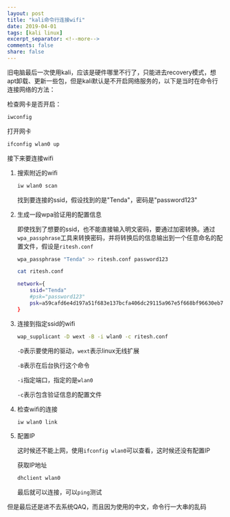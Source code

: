 ```yaml
---
layout: post
title: "kali命令行连接wifi"
date: 2019-04-01
tags: [kali linux]
excerpt_separator: <!--more-->
comments: false
share: false
---
```


旧电脑最后一次使用kali，应该是硬件哪里不行了，只能进去recovery模式，想apt卸载、更新一些包，但是kali默认是不开启网络服务的，以下是当时在命令行连接网络的方法：
<!--more-->

检查网卡是否开启：

```bash
iwconfig
```

打开网卡

```bash
ifconfig wlan0 up
```

接下来要连接wifi

1. 搜索附近的wifi

    ``` bash
    iw wlan0 scan
    ```
    找到要连接的ssid，假设找到的是"Tenda"，密码是"password123"

2. 生成一段wpa验证用的配置信息

    即使找到了想要的ssid，也不能直接输入明文密码，要通过加密转换。通过`wpa_passphrase`工具来转换密码，并将转换后的信息输出到一个任意命名的配置文件，假设是`ritesh.conf`

    ```bash
    wpa_passphrase "Tenda" >> ritesh.conf password123
    ```
    ```bash
    cat ritesh.conf

    network={
        ssid="Tenda"
        #psk="password123"
        psk=a59cafd6e4d197a51f683e137bcfa406dc29115a967e5f668bf96630eb712861
    }
    ```
3. 连接到指定ssid的wifi

    ```bash
    wap_supplicant -D wext -B -i wlan0 -c ritesh.conf
    ```

    `-D`表示要使用的驱动，`wext`表示linux无线扩展

    `-B`表示在后台执行这个命令

    `-i`指定端口，指定的是`wlan0`

    `-c`表示包含验证信息的配置文件


4. 检查wifi的连接

    ```bash
    iw wlan0 link
    ```
5. 配置IP

    这时候还不能上网，使用`ifconfig wlan0`可以查看，这时候还没有配置IP

    获取IP地址
    ```bash
    dhclient wlan0
    ```
    最后就可以连接，可以`ping`测试

但是最后还是进不去系统QAQ，而且因为使用的中文，命令行一大串的乱码